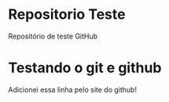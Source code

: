 # Repositorio Teste
 Repositório de teste GitHub

# Testando o git e github
Adicionei essa linha pelo site do github!

